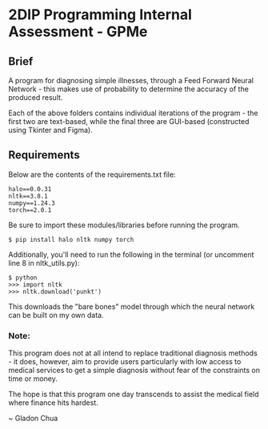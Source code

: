 # 2DIP Programming Internal Assessment - GPMe

## Brief
A program for diagnosing simple illnesses, through a Feed Forward Neural Network - this makes use of probability to determine the accuracy of the produced result.

Each of the above folders contains individual iterations of the program - the first two are text-based, while the final three are GUI-based (constructed using Tkinter and Figma).


## Requirements

Below are the contents of the requirements.txt file:
```
halo==0.0.31
nltk==3.8.1
numpy==1.24.3
torch==2.0.1
```

Be sure to import these modules/libraries before running the program.
```
$ pip install halo nltk numpy torch
```

Additionally, you'll need to run the following in the terminal (or uncomment line 8 in nltk_utils.py):
```
$ python
>>> import nltk
>>> nltk.download('punkt')
```

This downloads the "bare bones" model through which the neural network can be built on my own data.

### Note:
This program does not at all intend to replace traditional diagnosis methods - it does, however, aim to provide users particularly with low access to medical services to get a simple diagnosis without fear of the constraints on time or money.

The hope is that this program one day transcends to assist the medical field where finance hits hardest.

~ Gladon Chua
